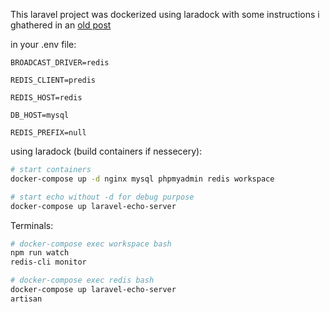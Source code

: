 This laravel project was dockerized using laradock with some instructions i ghathered in an [old post](https://dev.to/moghwan/dockerize-your-laravel-project-with-laradock-2io1)


in your .env file:
```
BROADCAST_DRIVER=redis

REDIS_CLIENT=predis

REDIS_HOST=redis

DB_HOST=mysql

REDIS_PREFIX=null
```

using laradock (build containers if nessecery):
``` bash
# start containers
docker-compose up -d nginx mysql phpmyadmin redis workspace

# start echo without -d for debug purpose
docker-compose up laravel-echo-server
```

Terminals:
``` bash
# docker-compose exec workspace bash
npm run watch
redis-cli monitor

# docker-compose exec redis bash
docker-compose up laravel-echo-server
artisan
```